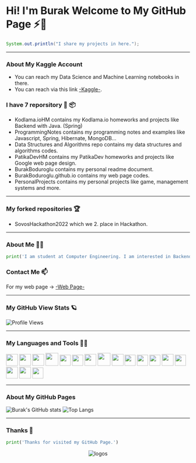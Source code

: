 # Hi! I'm Burak Welcome to My GitHub Page ⚡👋

```java
System.out.println("I share my projects in here.");
```

<hr>

### About My Kaggle Account

- You can reach my Data Science and Machine Learning notebooks in there.
- You can reach via this link <a href="https://www.kaggle.com/burakbodurolu">-Kaggle-</a>.

### I have 7 reporsitory :scroll: :package:

- Kodlama.ioHM contains my Kodlama.io homeworks and projects like Backend with Java. (Spring)
- ProgrammingNotes contains my programming notes and examples like Javascript, Spring, Hibernate, MongoDB...
- Data Structures and Algorithms repo contains my data structures and algorithms codes.
- PatikaDevHM contains my PatikaDev homeworks and projects like Google web page design.
- BurakBoduroglu contains my personal readme document.
- BurakBoduroglu.github.io contains my web page codes.
- PersonalProjects contains my personal projects like game, management systems and more.

<hr>

### My forked repositories :trophy:

- SovosHackathon2022 which we 2. place in Hackathon.

<hr>

### About Me :technologist:

```python
print('I am student at Computer Engineering. I am interested in Backend Development, Data Science and Machine Learning.')
```

### Contact Me 📫

For my web page -> <a href="https://burakboduroglu.github.io/">-Web Page-</a>

<hr>

### My GitHub View Stats :ringed_planet:

![Profile Views](https://komarev.com/ghpvc/?username=BurakBoduroglu)

<hr>

### My Languages and Tools 🌱🔭

<img height="32px" src="https://cdn.jsdelivr.net/gh/devicons/devicon/icons/python/python-original.svg">
<img height="32" src="https://cdn.jsdelivr.net/gh/devicons/devicon/icons/java/java-original.svg">   
<img height="32px" src="https://user-images.githubusercontent.com/80620802/198851961-54cfc97e-a0e1-4cdd-be52-7de9bb8a7523.png" id="js">          
<img height="35px" src="https://user-images.githubusercontent.com/80620802/197773486-f07a665a-4675-456f-8757-99cdaeb1dbcb.png" id="c#">
<img height="30" src="https://cdn.jsdelivr.net/gh/devicons/devicon/icons/html5/html5-original.svg">       
<img height="30px" src="https://cdn.jsdelivr.net/gh/devicons/devicon/icons/css3/css3-original.svg"> 
<img height="32px" src="https://user-images.githubusercontent.com/80620802/197776701-87c1a5f2-55be-41e4-a81b-5ca08555e0c5.png" id="spring"> 
<img height="35px" src="https://user-images.githubusercontent.com/80620802/214639739-9b3ff247-5668-4e62-8f61-02ab2bbbc532.png" id="numpy">
<img height="32px" src="https://user-images.githubusercontent.com/80620802/214639772-39e71d03-5296-477d-b1d8-fc8400f0e509.png" id="pandas">
<img height="30px" src="
https://user-images.githubusercontent.com/80620802/214640642-00cbffb0-ce61-4306-8332-f332176e1d10.png
" id="gurobi"> 
<img height="30px" src="https://user-images.githubusercontent.com/80620802/214639786-2477d544-30ed-4d6f-b158-75f3c05d9038.png" id="matplotlib"> 
<img height="30px" src="https://user-images.githubusercontent.com/80620802/197774559-f6b0973b-10a1-4fe3-af84-d228b99cd4a5.png" id="mongo">   
<img height="32px" src="https://user-images.githubusercontent.com/80620802/197856031-cc8d3082-5809-4bb3-89f7-ff534d76c2e0.png" id="postgres"> 
<img height="30px" src="https://user-images.githubusercontent.com/80620802/197775701-e2cffaa2-b9fd-4e5f-bf49-bcc7b2bd7f34.png" id="hibernate">     
<img height="32px" src="https://img.icons8.com/3d-fluency/512/github.png">        
<img height="32px" src="https://user-images.githubusercontent.com/80620802/197777668-4b581863-9b62-44f1-bd68-e8d2c2a4713a.png">      
<img height="30px" src="https://user-images.githubusercontent.com/80620802/214639508-a04eec61-6132-4b65-aa35-925af6d4ec33.png">

<br />
<hr>

### About My GitHub Pages

![Burak's GitHub stats](https://github-readme-stats.vercel.app/api?username=burakboduroglu&show_icons=true&theme=gruvbox)
![Top Langs](https://github-readme-stats.vercel.app/api/top-langs/?username=burakboduroglu&layout=compact&theme=gruvbox)

<hr>

### Thanks 👋

```python
print('Thanks for visited my GitHub Page.')
```

<p align="center">
<img src="https://user-images.githubusercontent.com/80620802/116823668-5eda4280-ab8e-11eb-880e-ffa3f0e551f6.png" alt="logos">
</p>

